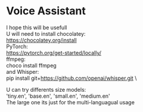 # Voice Assistant
I hope this will be usefull\
 U will need to install chocolatey:\
 https://chocolatey.org/install \
 PyTorch:\
 https://pytorch.org/get-started/locally/ \
 ffmpeg:\
 choco install ffmpeg\
 and Whisper:\
 pip install git+https://github.com/openai/whisper.git \
 
 U can try differents size models:\
'tiny.en', 'base.en', 'small.en', 'medium.en' \
The large one its just for the multi-languagual usage
